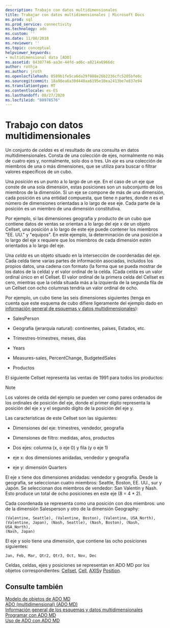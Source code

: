 ```yaml
---
description: Trabajo con datos multidimensionales
title: Trabajar con datos multidimensionales | Microsoft Docs
ms.prod: sql
ms.prod_service: connectivity
ms.technology: ado
ms.custom: ''
ms.date: 11/08/2018
ms.reviewer: ''
ms.topic: conceptual
helpviewer_keywords:
- multidimensional data [ADO]
ms.assetid: 84387746-aa3e-44fd-ad6c-a8214a6966dc
author: rothja
ms.author: jroth
ms.openlocfilehash: 0589b1fe5ca6da29f088e26b2236cfc5205bfe0c
ms.sourcegitcommit: 18a98ea6a30d448aa6195e10ea2413be7e837e94
ms.translationtype: MT
ms.contentlocale: es-ES
ms.lasthandoff: 08/27/2020
ms.locfileid: "88978576"
---
```

# <a name="working-with-multidimensional-data"></a>Trabajo con datos multidimensionales
Un conjunto de *celdas* es el resultado de una consulta en datos multidimensionales. Consta de una colección de ejes, normalmente no más de cuatro ejes y, normalmente, solo dos o tres. Un *eje* es una colección de miembros de una o más dimensiones, que se utiliza para buscar o filtrar valores específicos de un cubo.  
  
 Una *posición* es un punto a lo largo de un eje. En el caso de un eje que conste de una sola dimensión, estas posiciones son un subconjunto de los miembros de la dimensión. Si un eje se compone de más de una dimensión, cada posición es una entidad compuesta, que tiene *n* partes, donde *n* es el número de dimensiones orientadas a lo largo de ese eje. Cada parte de la posición es un miembro de una dimensión constitutiva.  
  
 Por ejemplo, si las dimensiones geografía y producto de un cubo que contiene datos de ventas se orientan a lo largo del eje x de un objeto Cellset, una posición a lo largo de este eje puede contener los miembros "EE. UU." y "equipos". En este ejemplo, la determinación de una posición a lo largo del eje x requiere que los miembros de cada dimensión estén orientados a lo largo del eje.  
  
 Una *celda* es un objeto situado en la intersección de coordenadas del eje. Cada celda tiene varias partes de información asociadas, incluidos los propios datos, una cadena con formato (la forma que se pueda mostrar de los datos de la celda) y el valor ordinal de la celda. (Cada celda es un valor ordinal único en el Cellset. El valor ordinal de la primera celda del Cellset es cero, mientras que la celda situada más a la izquierda de la segunda fila de un Cellset con ocho columnas tendría un valor ordinal de ocho.  
  
 Por ejemplo, un cubo tiene las seis dimensiones siguientes (tenga en cuenta que este esquema de cubo difiere ligeramente del ejemplo dado en [información general de esquemas y datos multidimensionales](./overview-of-multidimensional-schemas-and-data.md)):  
  
-   SalesPerson  
  
-   Geografía (jerarquía natural): continentes, países, Estados, etc.  
  
-   Trimestres-trimestres, meses, días  
  
-   Years  
  
-   Measures-sales, PercentChange, BudgetedSales  
  
-   Productos  
  
 El siguiente Cellset representa las ventas de 1991 para todos los productos:  
  
> [!NOTE]
>  Los valores de celda del ejemplo se pueden ver como pares ordenados de los ordinales de posición del eje, donde el primer dígito representa la posición del eje x y el segundo dígito de la posición del eje y.  
  
 Las características de este Cellset son las siguientes:  
  
-   Dimensiones del eje: trimestres, vendedor, geografía  
  
-   Dimensiones de filtro: medidas, años, productos  
  
-   Dos ejes: columna (x, o eje 0) y fila (y o eje 1)  
  
-   eje x: dos dimensiones anidadas, vendedor y geografía  
  
-   eje y: dimensión Quarters  
  
 El eje x tiene dos dimensiones anidadas: vendedor y geografía. Desde la geografía, se seleccionan cuatro miembros: Seattle, Boston, EE. UU., sur y Japón. Se seleccionan dos miembros de vendedor: San Valentín y Nash. Esto produce un total de ocho posiciones en este eje (8 = 4 * 2).  
  
 Cada coordenada se representa como una posición con dos miembros: uno de la dimensión Salesperson y otro de la dimensión Geography:  
  
```console
(Valentine, Seattle), (Valentine, Boston), (Valentine, USA_North),  
(Valentine, Japan), (Nash, Seattle), (Nash, Boston), (Nash, USA_North),  
(Nash, Japan)  
```  
  
 El eje y solo tiene una dimensión, que contiene las ocho posiciones siguientes:  
  
```console
Jan, Feb, Mar, Qtr2, Qtr3, Oct, Nov, Dec  
```  
  
 Celdas, celdas, ejes y posiciones se representan en ADO MD por los objetos correspondientes: [Cellset](../../reference/ado-md-api/cellset-object-ado-md.md), [Cell](../../reference/ado-md-api/cell-object-ado-md.md), [AXIS](../../reference/ado-md-api/axis-object-ado-md.md)y [Position](../../reference/ado-md-api/position-object-ado-md.md).  
  
## <a name="see-also"></a>Consulte también  
 [Modelo de objetos de ADO MD](../../reference/ado-md-api/ado-md-object-model.md)   
 [ADO (multidimensional) (ADO MD)](./ado-multidimensional-ado-md.md)   
 [Información general de los esquemas y datos multidimensionales](./overview-of-multidimensional-schemas-and-data.md)   
 [Programar con ADO MD](./programming-with-ado-md.md)   
 [Uso de ADO con ADO MD](./using-ado-with-ado-md.md)